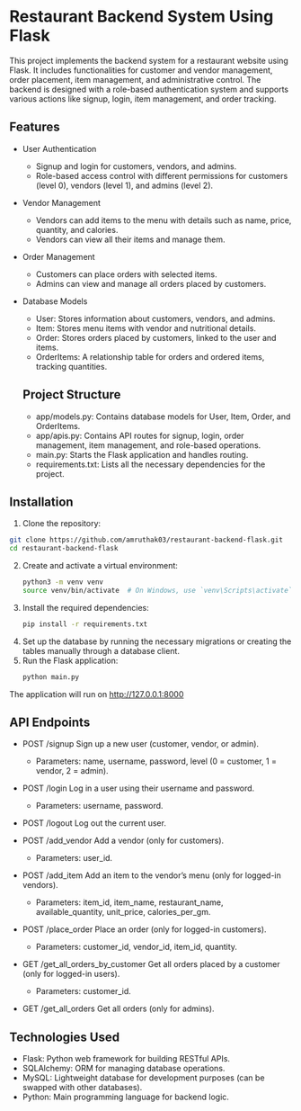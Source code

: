 # Restaurant Backend System Using Flask

This project implements the backend system for a restaurant website using Flask. It includes functionalities for customer and vendor management, order placement, item management, and administrative control. The backend is designed with a role-based authentication system and supports various actions like signup, login, item management, and order tracking.

## Features
- User Authentication
  - Signup and login for customers, vendors, and admins.
  - Role-based access control with different permissions for customers (level 0), vendors (level 1), and admins (level 2).
 
- Vendor Management
  - Vendors can add items to the menu with details such as name, price, quantity, and calories.
  - Vendors can view all their items and manage them.
 
- Order Management
  - Customers can place orders with selected items.
  - Admins can view and manage all orders placed by customers.

- Database Models
  - User: Stores information about customers, vendors, and admins.
  - Item: Stores menu items with vendor and nutritional details.
  - Order: Stores orders placed by customers, linked to the user and items.
  - OrderItems: A relationship table for orders and ordered items, tracking quantities.

  ## Project Structure
  - app/models.py: Contains database models for User, Item, Order, and OrderItems.
  - app/apis.py: Contains API routes for signup, login, order management, item management, and role-based operations.
  - main.py: Starts the Flask application and handles routing.
  - requirements.txt: Lists all the necessary dependencies for the project.
 
## Installation
1. Clone the repository:
  ```bash
  git clone https://github.com/amruthak03/restaurant-backend-flask.git
  cd restaurant-backend-flask
  ```
2. Create and activate a virtual environment:
   ```bash
   python3 -m venv venv
   source venv/bin/activate  # On Windows, use `venv\Scripts\activate`
   ```
3. Install the required dependencies:
   ```bash
   pip install -r requirements.txt
   ```
4. Set up the database by running the necessary migrations or creating the tables manually through a database client.
5. Run the Flask application:
   ```bash
   python main.py
   ```
The application will run on http://127.0.0.1:8000

## API Endpoints
- POST /signup
  Sign up a new user (customer, vendor, or admin).
  - Parameters: name, username, password, level (0 = customer, 1 = vendor, 2 = admin).
 
- POST /login
  Log in a user using their username and password.
  - Parameters: username, password.
 
- POST /logout
  Log out the current user.

- POST /add_vendor
  Add a vendor (only for customers).
  - Parameters: user_id.
 
- POST /add_item
  Add an item to the vendor’s menu (only for logged-in vendors).
  - Parameters: item_id, item_name, restaurant_name, available_quantity, unit_price, calories_per_gm.
 
- POST /place_order
  Place an order (only for logged-in customers).
  - Parameters: customer_id, vendor_id, item_id, quantity.
 
- GET /get_all_orders_by_customer
  Get all orders placed by a customer (only for logged-in users).
  - Parameters: customer_id.

- GET /get_all_orders
  Get all orders (only for admins).

## Technologies Used
- Flask: Python web framework for building RESTful APIs.
- SQLAlchemy: ORM for managing database operations.
- MySQL: Lightweight database for development purposes (can be swapped with other databases).
- Python: Main programming language for backend logic.

